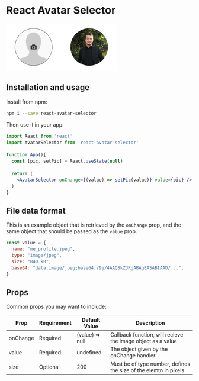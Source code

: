 # React Avatar Selector

<img src='https://github.com/belferink1996/react-avatar-selector/blob/main/preview-no-value.png' width='150' ><img src='https://github.com/belferink1996/react-avatar-selector/blob/main/preview-with-value.png' width='150' >

## Installation and usage

Install from npm:

```bash
npm i --save react-avatar-selector
```

Then use it in your app:

```jsx
import React from 'react'
import AvatarSelector from 'react-avatar-selector'

function App(){
  const [pic, setPic] = React.useState(null)

  return (
    <AvatarSelector onChange={(value) => setPic(value)} value={pic} />
  )
}
```

## File data format

This is an example object that is retrieved by the `onChange` prop, and the same object that should be passed as the `value` prop.

```javascript
const value = {
  name: "me_profile.jpeg",
  type: "image/jpeg",
  size: "840 kB",
  base64: "data:image/jpeg;base64,/9j/4AAQSkZJRgABAgEASABIAAD/...",
}
```

## Props

Common props you may want to include:

| Prop     | Requirement | Default Value   | Description                                                      |
| -------- | ----------- | --------------- | ---------------------------------------------------------------- |
| onChange | Required    | (value) => null | Callback function, will recieve the image object as a value      |
| value    | Required    | undefined       | The object given by the onChange handler                         |
| size     | Optional    | 200             | Must be of type number, defines the size of the elemtn in pixels |
